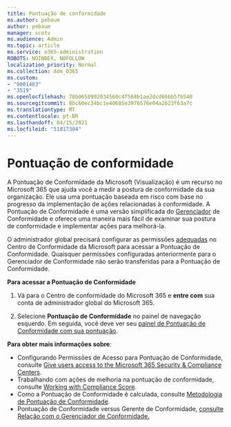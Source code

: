 ```yaml
---
title: Pontuação de conformidade
ms.author: pebaum
author: pebaum
manager: scotv
ms.audience: Admin
ms.topic: article
ms.service: o365-administration
ROBOTS: NOINDEX, NOFOLLOW
localization_priority: Normal
ms.collection: Adm_O365
ms.custom:
- "9001483"
- "3519"
ms.openlocfilehash: 78b0658902034560c4f568b1ae2dcd66bb5fb540
ms.sourcegitcommit: 8bc60ec34bc1e40685e3976576e04a2623f63a7c
ms.translationtype: MT
ms.contentlocale: pt-BR
ms.lasthandoff: 04/15/2021
ms.locfileid: "51817304"
---
```

# <a name="compliance-score"></a>Pontuação de conformidade

A Pontuação de Conformidade da Microsoft (Visualização) é um recurso no Microsoft 365 que ajuda você a medir a postura de conformidade da sua organização. Ele usa uma pontuação baseada em risco com base no progresso da implementação de ações relacionadas à conformidade.   A Pontuação de Conformidade é uma versão simplificada do [Gerenciador](https://docs.microsoft.com/microsoft-365/compliance/compliance-manager-overview) de Conformidade e oferece uma maneira mais fácil de examinar sua postura de conformidade e implementar ações para melhorá-la. 

O administrador global precisará configurar as permissões [adequadas](https://docs.microsoft.com/microsoft-365/security/office-365-security/permissions-in-the-security-and-compliance-center) no Centro de Conformidade da Microsoft para acessar a Pontuação de Conformidade.  Quaisquer permissões configuradas anteriormente para o Gerenciador de Conformidade não serão transferidas para a Pontuação de Conformidade.

**Para acessar a Pontuação de Conformidade**

1. Vá para o Centro de conformidade do Microsoft 365 e **entre com** sua conta de administrador global do Microsoft 365.

2. Selecione **Pontuação de Conformidade** no painel de navegação esquerdo. Em seguida, você deve ver seu [painel de Pontuação de Conformidade com sua pontuação](https://docs.microsoft.com/microsoft-365/compliance/compliance-score-setup#understand-the-compliance-score-dashboard).
 

**Para obter mais informações sobre**:

- Configurando Permissões de Acesso para Pontuação de Conformidade, consulte [Give users access to the Microsoft 365 Security & Compliance Centers](https://docs.microsoft.com/microsoft-365/security/office-365-security/grant-access-to-the-security-and-compliance-center).
- Trabalhando com ações de melhoria na pontuação de conformidade, consulte  [Working with Compliance Score](https://docs.microsoft.com/microsoft-365/compliance/working-with-compliance-score).
- Como a Pontuação de Conformidade é calculada, consulte [Metodologia de Pontuação de Conformidade](https://docs.microsoft.com/microsoft-365/compliance/compliance-score-methodology).
- Pontuação de Conformidade versus Gerente de Conformidade, [consulte Relação com o Gerenciador de Conformidade.](https://docs.microsoft.com/microsoft-365/compliance/compliance-score#relationship-to-compliance-manager)

